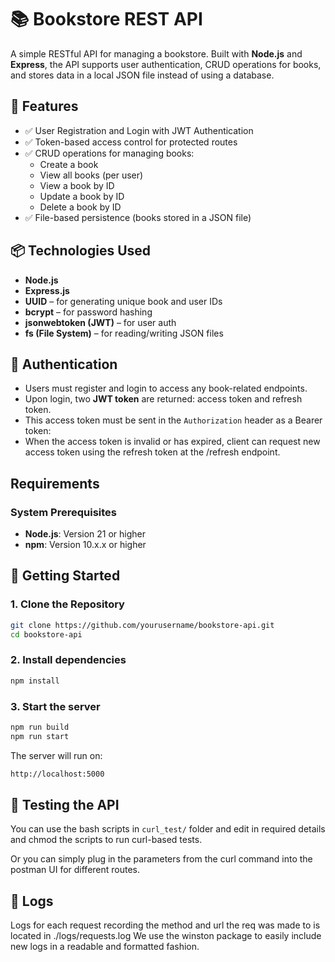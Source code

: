 # 📚 Bookstore REST API

A simple RESTful API for managing a bookstore. Built with **Node.js** and **Express**, the API supports user authentication, CRUD operations for books, and stores data in a local JSON file instead of using a database.

## 🔧 Features

- ✅ User Registration and Login with JWT Authentication
- ✅ Token-based access control for protected routes
- ✅ CRUD operations for managing books:
  - Create a book
  - View all books (per user)
  - View a book by ID
  - Update a book by ID
  - Delete a book by ID
- ✅ File-based persistence (books stored in a JSON file)

## 📦 Technologies Used

- **Node.js**
- **Express.js**
- **UUID** – for generating unique book and user IDs
- **bcrypt** – for password hashing
- **jsonwebtoken (JWT)** – for user auth
- **fs (File System)** – for reading/writing JSON files

## 🔐 Authentication

- Users must register and login to access any book-related endpoints.
- Upon login, two **JWT token** are returned: access token and refresh token.
- This access token must be sent in the `Authorization` header as a Bearer token:
- When the access token is invalid or has expired, client can request new access
  token using the refresh token at the /refresh endpoint.

## Requirements

### System Prerequisites
- **Node.js**: Version 21 or higher
- **npm**: Version 10.x.x or higher

## 🚀 Getting Started

### 1. Clone the Repository

```bash
git clone https://github.com/yourusername/bookstore-api.git
cd bookstore-api
```

### 2. Install dependencies

```bash
npm install
````

### 3. Start the server

```bash
npm run build
npm run start
```

The server will run on:
```bash
http://localhost:5000
```

## 🧪 Testing the API

You can use the bash scripts in `curl_test/` folder and edit in required details and chmod the scripts to run curl-based tests.

Or you can simply plug in the parameters from the curl command into the postman UI for different routes.

## 📄 Logs

Logs for each request recording the method and url the req was made to is located in ./logs/requests.log
We use the winston package to easily include new logs in a readable and formatted fashion.


